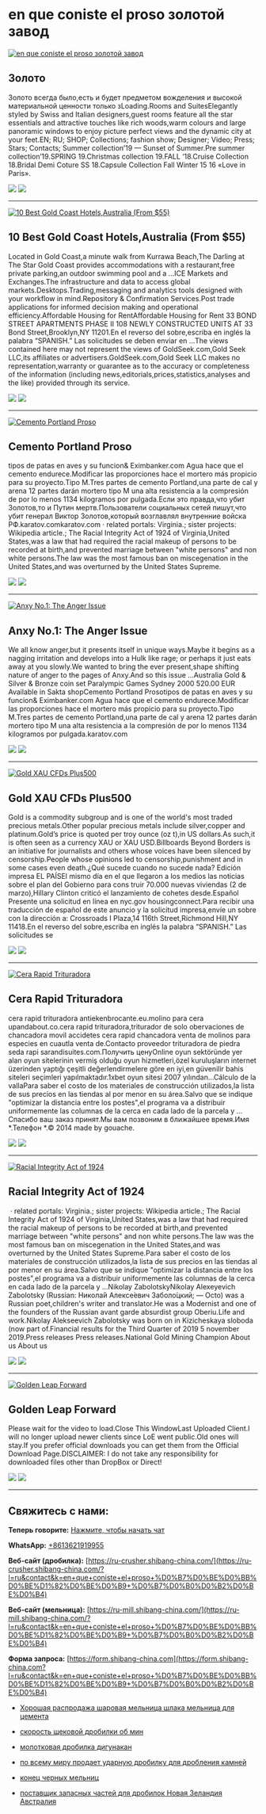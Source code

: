 # en que coniste el proso золотой завод

<a href="https://swt.shibang-china.com/?l=ru&img&k=en+que+coniste+el+proso+%D0%B7%D0%BE%D0%BB%D0%BE%D1%82%D0%BE%D0%B9+%D0%B7%D0%B0%D0%B2%D0%BE%D0%B4" target="_blank">![en que coniste el proso золотой завод](http://static.shibang-china.com/all-800x300/840.jpg)</a>

## Золото
Золото всегда было,есть и будет предметом вожделения и высокой материальной ценности только зLoading.Rooms and SuitesElegantly styled by Swiss and Italian designers,guest rooms feature all the star essentials and attractive touches like rich woods,warm colours and large panoramic windows to enjoy picture perfect views and the dynamic city at your feet.EN; RU; SHOP; Collections; fashion show; Designer; Video; Press; Stars; Contacts; Summer collection’19 — Sunset of Summer.Pre summer collection’19.SPRING 19.Christmas collection 19.FALL ‘18.Cruise Collection 18.Bridal Demi Coture SS 18.Capsule Collection Fall Winter 15 16 &#171;Love in Paris&#187;.


<a href="https://whatsapp.shibangsoft.com/WhatsApp.php" target="_blank" title="WhatsApp">![](http://static.shibang-china.com/icon/whatsapp.png)</a> <a href="https://swt.shibang-china.com/?l=ru&icon&k=en+que+coniste+el+proso+%D0%B7%D0%BE%D0%BB%D0%BE%D1%82%D0%BE%D0%B9+%D0%B7%D0%B0%D0%B2%D0%BE%D0%B4" target="_blank">![](http://static.shibang-china.com/icon/chat-ru.png)</a>

---

<a href="https://swt.shibang-china.com/?l=ru&img&k=en+que+coniste+el+proso+%D0%B7%D0%BE%D0%BB%D0%BE%D1%82%D0%BE%D0%B9+%D0%B7%D0%B0%D0%B2%D0%BE%D0%B4" target="_blank">![10 Best Gold Coast Hotels,Australia (From $55)](http://static.shibang-china.com/all-800x300/16.jpg)</a>

## 10 Best Gold Coast Hotels,Australia (From $55)
Located in Gold Coast,a minute walk from Kurrawa Beach,The Darling at The Star Gold Coast provides accommodations with a restaurant,free private parking,an outdoor swimming pool and a …ICE Markets and Exchanges.The infrastructure and data to access global markets.Desktops.Trading,messaging and analytics tools designed with your workflow in mind.Repository &amp; Confirmation Services.Post trade applications for informed decision making and operational efficiency.Affordable Housing for RentAffordable Housing for Rent 33 BOND STREET APARTMENTS PHASE II 108 NEWLY CONSTRUCTED UNITS AT 33 Bond Street,Brooklyn,NY 11201.En el reverso del sobre,escriba en ingl&#233;s la palabra “SPANISH.” Las solicitudes se deben enviar en …The views contained here may not represent the views of GoldSeek.com,Gold Seek LLC,its affiliates or advertisers.GoldSeek.com,Gold Seek LLC makes no representation,warranty or guarantee as to the accuracy or completeness of the information (including news,editorials,prices,statistics,analyses and the like) provided through its service.


<a href="https://whatsapp.shibangsoft.com/WhatsApp.php" target="_blank" title="WhatsApp">![](http://static.shibang-china.com/icon/whatsapp.png)</a> <a href="https://swt.shibang-china.com/?l=ru&icon&k=en+que+coniste+el+proso+%D0%B7%D0%BE%D0%BB%D0%BE%D1%82%D0%BE%D0%B9+%D0%B7%D0%B0%D0%B2%D0%BE%D0%B4" target="_blank">![](http://static.shibang-china.com/icon/chat-ru.png)</a>

---

<a href="https://swt.shibang-china.com/?l=ru&img&k=en+que+coniste+el+proso+%D0%B7%D0%BE%D0%BB%D0%BE%D1%82%D0%BE%D0%B9+%D0%B7%D0%B0%D0%B2%D0%BE%D0%B4" target="_blank">![Cemento Portland Proso](http://static.shibang-china.com/all-800x300/1177.jpg)</a>

## Cemento Portland Proso
tipos de patas en aves y su funcion&amp; Eximbanker.com Agua hace que el cemento endurece.Modificar las proporciones hace el mortero m&#225;s propicio para su proyecto.Tipo M.Tres partes de cemento Portland,una parte de cal y arena 12 partes dar&#225;n mortero tipo M una alta resistencia a la compresi&#243;n de por lo menos 1134 kilogramos por pulgada.Если это правда,что убит Золотов,то и Путин мертв.Пользователи социальных сетей пишут,что убит генерал Виктор Золотов,который возглавлял внутренние войска РФ.karatov.comkaratov.com&nbsp;&#0183;&#32;related portals: Virginia.; sister projects: Wikipedia article.; The Racial Integrity Act of 1924 of Virginia,United States,was a law that had required the racial makeup of persons to be recorded at birth,and prevented marriage between &quot;white persons&quot; and non white persons.The law was the most famous ban on miscegenation in the United States,and was overturned by the United States Supreme.


<a href="https://whatsapp.shibangsoft.com/WhatsApp.php" target="_blank" title="WhatsApp">![](http://static.shibang-china.com/icon/whatsapp.png)</a> <a href="https://swt.shibang-china.com/?l=ru&icon&k=en+que+coniste+el+proso+%D0%B7%D0%BE%D0%BB%D0%BE%D1%82%D0%BE%D0%B9+%D0%B7%D0%B0%D0%B2%D0%BE%D0%B4" target="_blank">![](http://static.shibang-china.com/icon/chat-ru.png)</a>

---

<a href="https://swt.shibang-china.com/?l=ru&img&k=en+que+coniste+el+proso+%D0%B7%D0%BE%D0%BB%D0%BE%D1%82%D0%BE%D0%B9+%D0%B7%D0%B0%D0%B2%D0%BE%D0%B4" target="_blank">![Anxy No.1: The Anger Issue](http://static.shibang-china.com/all-800x300/655.jpg)</a>

## Anxy No.1: The Anger Issue
We all know anger,but it presents itself in unique ways.Maybe it begins as a nagging irritation and develops into a Hulk like rage; or perhaps it just eats away at you slowly.We wanted to bring the ever present,shape shifting nature of anger to the pages of Anxy.And so this issue …Australia Gold &amp; Silver &amp; Bronze coin set Paralympic Games Sydney 2000 520.00 EUR Available in Sakta shopCemento Portland Prosotipos de patas en aves y su funcion&amp; Eximbanker.com Agua hace que el cemento endurece.Modificar las proporciones hace el mortero m&#225;s propicio para su proyecto.Tipo M.Tres partes de cemento Portland,una parte de cal y arena 12 partes dar&#225;n mortero tipo M una alta resistencia a la compresi&#243;n de por lo menos 1134 kilogramos por pulgada.karatov.com


<a href="https://whatsapp.shibangsoft.com/WhatsApp.php" target="_blank" title="WhatsApp">![](http://static.shibang-china.com/icon/whatsapp.png)</a> <a href="https://swt.shibang-china.com/?l=ru&icon&k=en+que+coniste+el+proso+%D0%B7%D0%BE%D0%BB%D0%BE%D1%82%D0%BE%D0%B9+%D0%B7%D0%B0%D0%B2%D0%BE%D0%B4" target="_blank">![](http://static.shibang-china.com/icon/chat-ru.png)</a>

---

<a href="https://swt.shibang-china.com/?l=ru&img&k=en+que+coniste+el+proso+%D0%B7%D0%BE%D0%BB%D0%BE%D1%82%D0%BE%D0%B9+%D0%B7%D0%B0%D0%B2%D0%BE%D0%B4" target="_blank">![Gold XAU CFDs Plus500](http://static.shibang-china.com/all-800x300/524.jpg)</a>

## Gold XAU CFDs Plus500
Gold is a commodity subgroup and is one of the world's most traded precious metals.Other popular precious metals include silver,copper and platinum.Gold’s price is quoted per troy ounce (oz t),in US dollars.As such,it is often seen as a currency XAU or XAU USD.Billboards Beyond Borders is an initiative for journalists and others whose voices have been silenced by censorship.People whose opinions led to censorship,punishment and in some cases even death.&#191;Qu&#233; sucede cuando no sucede nada? Edici&#243;n impresa EL PA&#205;SEl mismo d&#237;a en el que llegaron a los medios las noticias sobre el plan del Gobierno para cons truir 70.000 nuevas viviendas (2 de marzo),Hillary Clinton critic&#243; el lanzamiento de cohetes desde.Espa&#241;ol Presente una solicitud en l&#237;nea en nyc.gov housingconnect.Para recibir una traducci&#243;n de espa&#241;ol de este anuncio y la solicitud impresa,env&#237;e un sobre con la direcci&#243;n a: Crossroads I Plaza,14 116th Street,Richmond Hill,NY 11418.En el reverso del sobre,escriba en ingl&#233;s la palabra “SPANISH.” Las solicitudes se


<a href="https://whatsapp.shibangsoft.com/WhatsApp.php" target="_blank" title="WhatsApp">![](http://static.shibang-china.com/icon/whatsapp.png)</a> <a href="https://swt.shibang-china.com/?l=ru&icon&k=en+que+coniste+el+proso+%D0%B7%D0%BE%D0%BB%D0%BE%D1%82%D0%BE%D0%B9+%D0%B7%D0%B0%D0%B2%D0%BE%D0%B4" target="_blank">![](http://static.shibang-china.com/icon/chat-ru.png)</a>

---

<a href="https://swt.shibang-china.com/?l=ru&img&k=en+que+coniste+el+proso+%D0%B7%D0%BE%D0%BB%D0%BE%D1%82%D0%BE%D0%B9+%D0%B7%D0%B0%D0%B2%D0%BE%D0%B4" target="_blank">![Cera Rapid Trituradora](http://static.shibang-china.com/all-800x300/391.jpg)</a>

## Cera Rapid Trituradora
cera rapid trituradora antiekenbrocante.eu.molino para cera upandabout.co.cera rapid trituradora,triturador de solo obervaciones de chancadora movil accidetes cera rapid chancadora venta de molinos para especies en cuautla venta de.Contacto proveedor trituradora de piedra seda rapi sarandisuites.com.Получить ценуOnline oyun sekt&#246;r&#252;nde yer alan oyun sitelerinin vermiş olduğu oyun hizmetleri,&#246;zel kuruluşların internet &#252;zerinden yaptığı &#231;eşitli değerlendirmelere g&#246;re en iyi,en g&#252;venilir bahis siteleri se&#231;imleri yapılmaktadır.1xbet oyun sitesi 2007 yılından…C&#225;lculo de la vallaPara saber el costo de los materiales de construcci&#243;n utilizados,la lista de sus precios en las tiendas al por menor en su &#225;rea.Salvo que se indique &quot;optimizar la distancia entre los postes&quot;,el programa va a distribuir uniformemente las columnas de la cerca en cada lado de la parcela y …Спасибо ваш заказ принят.Мы вам позвоним в ближайшее время.Имя *.Телефон *.&#169; 2014 made by gouache.


<a href="https://whatsapp.shibangsoft.com/WhatsApp.php" target="_blank" title="WhatsApp">![](http://static.shibang-china.com/icon/whatsapp.png)</a> <a href="https://swt.shibang-china.com/?l=ru&icon&k=en+que+coniste+el+proso+%D0%B7%D0%BE%D0%BB%D0%BE%D1%82%D0%BE%D0%B9+%D0%B7%D0%B0%D0%B2%D0%BE%D0%B4" target="_blank">![](http://static.shibang-china.com/icon/chat-ru.png)</a>

---

<a href="https://swt.shibang-china.com/?l=ru&img&k=en+que+coniste+el+proso+%D0%B7%D0%BE%D0%BB%D0%BE%D1%82%D0%BE%D0%B9+%D0%B7%D0%B0%D0%B2%D0%BE%D0%B4" target="_blank">![Racial Integrity Act of 1924](http://static.shibang-china.com/all-800x300/392.jpg)</a>

## Racial Integrity Act of 1924
&nbsp;&#0183;&#32;related portals: Virginia.; sister projects: Wikipedia article.; The Racial Integrity Act of 1924 of Virginia,United States,was a law that had required the racial makeup of persons to be recorded at birth,and prevented marriage between &quot;white persons&quot; and non white persons.The law was the most famous ban on miscegenation in the United States,and was overturned by the United States Supreme.Para saber el costo de los materiales de construcci&#243;n utilizados,la lista de sus precios en las tiendas al por menor en su &#225;rea.Salvo que se indique &quot;optimizar la distancia entre los postes&quot;,el programa va a distribuir uniformemente las columnas de la cerca en cada lado de la parcela y …Nikolay ZabolotskyNikolay Alexeyevich Zabolotsky (Russian: Никола́й Алексе́евич Заболо́цкий; — Octo) was a Russian poet,children's writer and translator.He was a Modernist and one of the founders of the Russian avant garde absurdist group Oberiu.Life and work.Nikolay Alekseevich Zabolotsky was born on in Kizicheskaya sloboda (now part of.Financial results for the Third Quarter of 2019 5 november 2019.Press releases Press releases.National Gold Mining Champion About us About us


<a href="https://whatsapp.shibangsoft.com/WhatsApp.php" target="_blank" title="WhatsApp">![](http://static.shibang-china.com/icon/whatsapp.png)</a> <a href="https://swt.shibang-china.com/?l=ru&icon&k=en+que+coniste+el+proso+%D0%B7%D0%BE%D0%BB%D0%BE%D1%82%D0%BE%D0%B9+%D0%B7%D0%B0%D0%B2%D0%BE%D0%B4" target="_blank">![](http://static.shibang-china.com/icon/chat-ru.png)</a>

---

<a href="https://swt.shibang-china.com/?l=ru&img&k=en+que+coniste+el+proso+%D0%B7%D0%BE%D0%BB%D0%BE%D1%82%D0%BE%D0%B9+%D0%B7%D0%B0%D0%B2%D0%BE%D0%B4" target="_blank">![Golden Leap Forward](http://static.shibang-china.com/all-800x300/1505.jpg)</a>

## Golden Leap Forward
Please wait for the video to load.Close This WindowLast Uploaded Client.I will no longer upload newer clients since LoE went public.Old ones will stay.If you prefer official downloads you can get them from the Official Download Page.DISCLAIMER: I do not take any responsibility for downloaded files other than DropBox or Direct!

<a href="https://whatsapp.shibangsoft.com/WhatsApp.php" target="_blank" title="WhatsApp">![](http://static.shibang-china.com/icon/whatsapp.png)</a> <a href="https://swt.shibang-china.com/?l=ru&icon&k=en+que+coniste+el+proso+%D0%B7%D0%BE%D0%BB%D0%BE%D1%82%D0%BE%D0%B9+%D0%B7%D0%B0%D0%B2%D0%BE%D0%B4" target="_blank">![](http://static.shibang-china.com/icon/chat-ru.png)</a>

---
## Свяжитесь с нами:

**Теперь говорите:** [Нажмите, чтобы начать чат](https://swt.shibang-china.com?l=ru&contact&k=en+que+coniste+el+proso+%D0%B7%D0%BE%D0%BB%D0%BE%D1%82%D0%BE%D0%B9+%D0%B7%D0%B0%D0%B2%D0%BE%D0%B4)

**WhatsApp:**  [+8613621919955](https://whatsapp.shibangsoft.com/WhatsApp.php)

**Веб-сайт (дробилка):** [https://ru-crusher.shibang-china.com/](https://ru-crusher.shibang-china.com/?l=ru&contact&k=en+que+coniste+el+proso+%D0%B7%D0%BE%D0%BB%D0%BE%D1%82%D0%BE%D0%B9+%D0%B7%D0%B0%D0%B2%D0%BE%D0%B4)

**Веб-сайт (мельница):** [https://ru-mill.shibang-china.com/](https://ru-mill.shibang-china.com/?l=ru&contact&k=en+que+coniste+el+proso+%D0%B7%D0%BE%D0%BB%D0%BE%D1%82%D0%BE%D0%B9+%D0%B7%D0%B0%D0%B2%D0%BE%D0%B4)

**Форма запроса:** [https://form.shibang-china.com](https://form.shibang-china.com?l=ru&contact&k=en+que+coniste+el+proso+%D0%B7%D0%BE%D0%BB%D0%BE%D1%82%D0%BE%D0%B9+%D0%B7%D0%B0%D0%B2%D0%BE%D0%B4)

* [Хорошая распродажа шаровая мельница шлака мельница для цемента](../132/%D0%A5%D0%BE%D1%80%D0%BE%D1%88%D0%B0%D1%8F%20%D1%80%D0%B0%D1%81%D0%BF%D1%80%D0%BE%D0%B4%D0%B0%D0%B6%D0%B0%20%D1%88%D0%B0%D1%80%D0%BE%D0%B2%D0%B0%D1%8F%20%D0%BC%D0%B5%D0%BB%D1%8C%D0%BD%D0%B8%D1%86%D0%B0%20%D1%88%D0%BB%D0%B0%D0%BA%D0%B0%20%D0%BC%D0%B5%D0%BB%D1%8C%D0%BD%D0%B8%D1%86%D0%B0%20%D0%B4%D0%BB%D1%8F%20%D1%86%D0%B5%D0%BC%D0%B5%D0%BD%D1%82%D0%B0.md)

* [скорость щековой дробилки об  мин](../132/%D1%81%D0%BA%D0%BE%D1%80%D0%BE%D1%81%D1%82%D1%8C%20%D1%89%D0%B5%D0%BA%D0%BE%D0%B2%D0%BE%D0%B9%20%D0%B4%D1%80%D0%BE%D0%B1%D0%B8%D0%BB%D0%BA%D0%B8%20%D0%BE%D0%B1%20%20%D0%BC%D0%B8%D0%BD.md)

* [молотковая дробилка дигунакан](../134/%D0%BC%D0%BE%D0%BB%D0%BE%D1%82%D0%BA%D0%BE%D0%B2%D0%B0%D1%8F%20%D0%B4%D1%80%D0%BE%D0%B1%D0%B8%D0%BB%D0%BA%D0%B0%20%D0%B4%D0%B8%D0%B3%D1%83%D0%BD%D0%B0%D0%BA%D0%B0%D0%BD.md)

* [по всему миру продает ударную дробилку для дробления камней](../135/%D0%BF%D0%BE%20%D0%B2%D1%81%D0%B5%D0%BC%D1%83%20%D0%BC%D0%B8%D1%80%D1%83%20%D0%BF%D1%80%D0%BE%D0%B4%D0%B0%D0%B5%D1%82%20%D1%83%D0%B4%D0%B0%D1%80%D0%BD%D1%83%D1%8E%20%D0%B4%D1%80%D0%BE%D0%B1%D0%B8%D0%BB%D0%BA%D1%83%20%D0%B4%D0%BB%D1%8F%20%D0%B4%D1%80%D0%BE%D0%B1%D0%BB%D0%B5%D0%BD%D0%B8%D1%8F%20%D0%BA%D0%B0%D0%BC%D0%BD%D0%B5%D0%B9.md)

* [конец черных мельниц](../134/%D0%BA%D0%BE%D0%BD%D0%B5%D1%86%20%D1%87%D0%B5%D1%80%D0%BD%D1%8B%D1%85%20%D0%BC%D0%B5%D0%BB%D1%8C%D0%BD%D0%B8%D1%86.md)

* [поставщик запасных частей для дробилок Новая Зеландия Австралия](../132/%D0%BF%D0%BE%D1%81%D1%82%D0%B0%D0%B2%D1%89%D0%B8%D0%BA%20%D0%B7%D0%B0%D0%BF%D0%B0%D1%81%D0%BD%D1%8B%D1%85%20%D1%87%D0%B0%D1%81%D1%82%D0%B5%D0%B9%20%D0%B4%D0%BB%D1%8F%20%D0%B4%D1%80%D0%BE%D0%B1%D0%B8%D0%BB%D0%BE%D0%BA%20%D0%9D%D0%BE%D0%B2%D0%B0%D1%8F%20%D0%97%D0%B5%D0%BB%D0%B0%D0%BD%D0%B4%D0%B8%D1%8F%20%D0%90%D0%B2%D1%81%D1%82%D1%80%D0%B0%D0%BB%D0%B8%D1%8F.md)